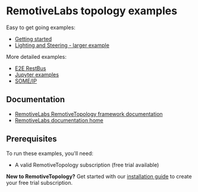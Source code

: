 # RemotiveLabs topology examples

Easy to get going examples:

- [Getting started](./getting_started/README.md)
- [Lighting and Steering - larger example](./lighting_and_steering/README.md)

More detailed examples:

- [E2E RestBus](./e2e_restbus/README.md)
- [Jupyter examples](./jupyter_demo/README.md)
- [SOME/IP](./some_ip/README.md)

## Documentation

- [RemotiveLabs RemotiveTopology framework documentation](https://docs.remotivelabs.com/apis/python/remotivelabs/topology)
- [RemotiveLabs documentation home](https://docs.remotivelabs.com/)

## Prerequisites

To run these examples, you'll need:
- A valid RemotiveTopology subscription (free trial available)

**New to RemotiveTopology?** Get started with our [installation guide](https://docs.remotivelabs.com/docs/remotive-topology) to create your free trial subscription.
